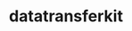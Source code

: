 ---
title: "datatransferkit"
layout: cache
categories: [package, v0.18.0]
meta: {"versions": ["3.1-rc3"], "compilers": ["gcc@=7.5.0"], "oss": ["ubuntu18.04"], "platforms": ["linux"], "targets": ["x86_64"], "stacks": ["e4s", "root"], "num_specs": 1, "num_specs_by_stack": {"e4s": 1, "root": 1}}
spec_details: [{"hash": "ggalmdnktfgkzznrfv7lh75en5avvomw", "compiler": "gcc@=7.5.0", "versions": ["3.1-rc3"], "os": "ubuntu18.04", "platform": "linux", "target": "x86_64", "variants": ["build_type=RelWithDebInfo", "~external-arborx", "~ipo", "~openmp", "+serial", "+shared"], "stacks": ["e4s", "root"], "size": "-", "tarball": "https://binaries.spack.io/releases/v0.18.0/build_cache/linux-ubuntu18.04-x86_64/gcc-7.5.0/datatransferkit-3.1-rc3/linux-ubuntu18.04-x86_64-gcc-7.5.0-datatransferkit-3.1-rc3-ggalmdnktfgkzznrfv7lh75en5avvomw.spack"}]
---